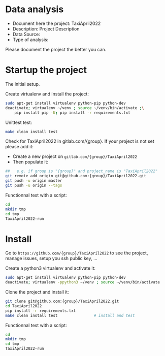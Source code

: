 # Data analysis
- Document here the project: TaxiApril2022
- Description: Project Description
- Data Source:
- Type of analysis:

Please document the project the better you can.

# Startup the project

The initial setup.

Create virtualenv and install the project:
```bash
sudo apt-get install virtualenv python-pip python-dev
deactivate; virtualenv ~/venv ; source ~/venv/bin/activate ;\
    pip install pip -U; pip install -r requirements.txt
```

Unittest test:
```bash
make clean install test
```

Check for TaxiApril2022 in gitlab.com/{group}.
If your project is not set please add it:

- Create a new project on `gitlab.com/{group}/TaxiApril2022`
- Then populate it:

```bash
##   e.g. if group is "{group}" and project_name is "TaxiApril2022"
git remote add origin git@github.com:{group}/TaxiApril2022.git
git push -u origin master
git push -u origin --tags
```

Functionnal test with a script:

```bash
cd
mkdir tmp
cd tmp
TaxiApril2022-run
```

# Install

Go to `https://github.com/{group}/TaxiApril2022` to see the project, manage issues,
setup you ssh public key, ...

Create a python3 virtualenv and activate it:

```bash
sudo apt-get install virtualenv python-pip python-dev
deactivate; virtualenv -ppython3 ~/venv ; source ~/venv/bin/activate
```

Clone the project and install it:

```bash
git clone git@github.com:{group}/TaxiApril2022.git
cd TaxiApril2022
pip install -r requirements.txt
make clean install test                # install and test
```
Functionnal test with a script:

```bash
cd
mkdir tmp
cd tmp
TaxiApril2022-run
```
